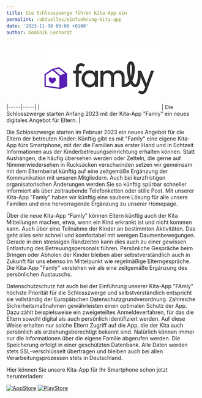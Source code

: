```yaml
---
title: Die Schlosszwerge führen Kita-App ein
permalink: /aktuelles/einfuehrung-kita-app
date: '2023-11-30 09:00 +0100'
author: Dominik Lenhardt
---
```

|-----|-----|
| [![Famly-Die Kita App](/assets/images/aktuelles/Famly.png)](https://www.famly.co/de) | Die Schlosszwerge starten Anfang 2023 mit der Kita-App "Famly" ein neues digitales Angebot für Eltern. |

Die Schlosszwerge starten im Februar 2023 ein neues Angebot für die Eltern der betreuten Kinder: Künftig gibt es mit "Famly" eine eigene Kita-App fürs Smartphone, mit der die Familien aus erster Hand und in Echtzeit Informationen aus der Kinderbetreuungseinrichtung erhalten können. Statt Aushängen, die häufig übersehen werden oder Zetteln, die gerne auf Nimmerwiedersehen in Rucksäcken verschwinden setzen wir gemeinsam mit dem Elternbeirat künftig auf eine zeitgemäße Ergänzung der Kommunikation mit unseren Mitgliedern. Auch bei kurzfristigen organisatorischen Änderungen werden Sie so künftig spürbar schneller informiert als über zeitraubende Telefonketten oder stille Post. Mit unserer Kita-App "Famly" haben wir künftig eine saubere Lösung für alle unsere Familien und eine hervorragende Ergänzung zu unserer Homepage.

Über die neue Kita-App "Famly" können Eltern künftig auch der Kita Mitteilungen machen, etwa, wenn ein Kind erkrankt ist und nicht kommen kann. Auch über eine Teilnahme der Kinder an bestimmten Aktivitäten. Das geht alles sehr schnell und komfortabel mit wenigen Daumenbewegungen. Gerade in den stressigen Randzeiten kann dies auch zu einer gewissen Entlastung des Betreuungspersonals führen. Persönliche Gespräche beim Bringen oder Abholen der Kinder bleiben aber selbstverständlich auch in Zukunft für uns ebenso im Mittelpunkt wie regelmäßige Elterngespräche. Die Kita-App "Famly" verstehen wir als eine zeitgemäße Ergänzung des persönlichen Austauschs.

Datenschutzschutz hat auch bei der Einführung unserer Kita-App "FAmly" höchste Priorität für die Schlosszwerge und selbstverständlich entspricht sie vollständig der Europäischen Datenschutzgrundverordnung. Zahlreiche Sicherheitsmaßnahmen gewährleisten einen optimalen Schutz der App. Dazu zählt beispielsweise ein zweigeteiltes Anmeldeverfahren, für das die Eltern sowohl digital als auch persönlich identifiziert werden. Auf diese Weise erhalten nur solche Eltern Zugriff auf die App, die der Kita auch persönlich als erziehungsberechtigt bekannt sind. Natürlich können immer nur die Informationen über die eigene Familie abgerufen werden. Die Speicherung erfolgt in einer geschützten Datenbank. Alle Daten werden stets SSL-verschlüsselt übertragen und bleiben auch bei allen Verarbeitungsprozessen stets in Deutschland.

Hier können Sie unsere Kita-App für Ihr Smartphone schon jetzt herunterladen:

[![AppStore](/assets/images/logo_apple.png)](https://itunes.apple.com/de/app/care/id1447501714?mt=8) [![PlayStore](/assets/images/logo_google.png)](https://play.google.com/store/apps/details?id=com.beiersdorfgroup.care/)
